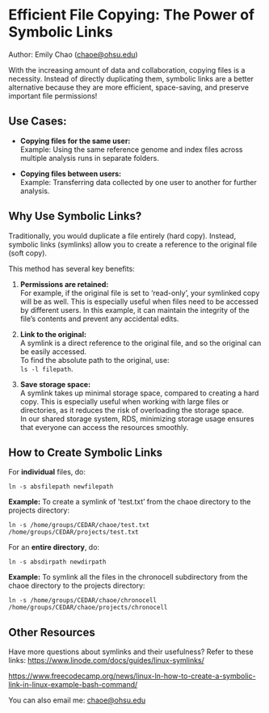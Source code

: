 # Efficient File Copying: The Power of Symbolic Links
Author: Emily Chao (chaoe@ohsu.edu)

With the increasing amount of data and collaboration, copying files is a necessity. Instead of directly duplicating them, symbolic links are a better alternative because they are more efficient, space-saving, and preserve important file permissions!

## Use Cases:

- **Copying files for the same user:**  
  Example: Using the same reference genome and index files across multiple analysis runs in separate folders.

- **Copying files between users:**  
  Example: Transferring data collected by one user to another for further analysis.

## Why Use Symbolic Links?

Traditionally, you would duplicate a file entirely (hard copy). Instead, symbolic links (symlinks) allow you to create a reference to the original file (soft copy).

This method has several key benefits:

1. **Permissions are retained:**  
   For example, if the original file is set to ‘read-only’, your symlinked copy will be as well. This is especially useful when files need to be accessed by different users. In this example, it can maintain the integrity of the file’s contents and prevent any accidental edits.

2. **Link to the original:**  
   A symlink is a direct reference to the original file, and so the original can be easily accessed.  
   To find the absolute path to the original, use:  
` ls -l filepath `. 

3. **Save storage space:**  
A symlink takes up minimal storage space, compared to creating a hard copy. This is especially useful when working with large files or directories, as it reduces the risk of overloading the storage space.  
In our shared storage system, RDS, minimizing storage usage ensures that everyone can access the resources smoothly.

## How to Create Symbolic Links

For **individual** files, do:
``` 
ln -s absfilepath newfilepath
```
**Example:** 
To create a symlink of 'test.txt’ from the chaoe directory to the projects directory: 
```
ln -s /home/groups/CEDAR/chaoe/test.txt /home/groups/CEDAR/projects/test.txt
```

For an **entire directory**, do: 
```
ln -s absdirpath newdirpath
```
**Example:**
To symlink all the files in the chronocell subdirectory from the chaoe directory to the projects directory:  
```
ln -s /home/groups/CEDAR/chaoe/chronocell /home/groups/CEDAR/chaoe/projects/chronocell
```

## Other Resources 
Have more questions about symlinks and their usefulness? 
Refer to these links: 
https://www.linode.com/docs/guides/linux-symlinks/

https://www.freecodecamp.org/news/linux-ln-how-to-create-a-symbolic-link-in-linux-example-bash-command/




You can also email me: chaoe@ohsu.edu 